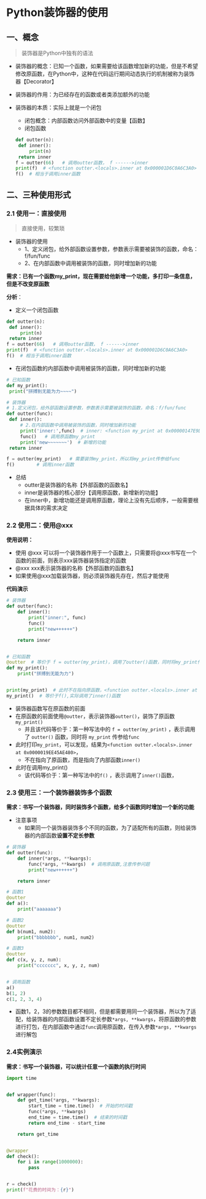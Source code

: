 # Python装饰器的使用

## 一、概念

> 装饰器是Python中独有的语法

- 装饰器的概念：已知一个函数，如果需要给该函数增加新的功能，但是不希望修改原函数，在Python中，这种在代码运行期间动态执行的机制被称为装饰器【Decorator】

- 装饰器的作用：为已经存在的函数或者类添加额外的功能

- 装饰器的本质：实际上就是一个闭包

  - 闭包概念：内部函数访问外部函数中的变量【函数】
  - 闭包函数

  ```python
  def outter(n):
   def inner():
       print(n)
   return inner
  f = outter(66)   # 调用outter函数， f ------>inner
  print(f)  # <function outter.<locals>.inner at 0x000001D6C0A6C3A0>
  f()  # 相当于调用inner函数
  ```

## 二、三种使用形式

### 2.1 使用一：直接使用

> 直接使用，较繁琐

- 装饰器的使用
  - 1、定义闭包，给外部函数设置参数，参数表示需要被装饰的函数，命名：f/fun/func
  - 2、在内部函数中调用被装饰的函数，同时增加新的功能

**需求：已有一个函数my_print，现在需要给他新增一个功能，多打印一条信息，但是不改变原函数**

**分析**：

- 定义一个闭包函数

```python
def outter(n):
 def inner():
     print(n)
 return inner
f = outter(66)   # 调用outter函数， f ------>inner
print(f)  # <function outter.<locals>.inner at 0x000001D6C0A6C3A0>
f()  # 相当于调用inner函数
```

- 在闭包函数的内部函数中调用被装饰的函数，同时增加新的功能

```python
# 已知函数
def my_print():
 print("拼搏到无能为力~~~~")

# 装饰器
# 1.定义闭包，给外部函数设置参数，参数表示需要被装饰的函数，命名：f/fun/func
def outter(func):
 def inner():
     # 2.在内部函数中调用被装饰的函数，同时增加新的功能
     print('inner:',func)  # inner: <function my_print at 0x00000147E9DEC430>
     func()   # 调用原函数my_print
     print('new~~~~~~~')  # 新增的功能
 return inner

f = outter(my_print)   # 需要装饰my_print，所以将my_print传参给func
f()        # 调用inner函数
```

- 总结
  - outter是装饰器的名称【外部函数的函数名】
  - inner是装饰器的核心部分【调用原函数，新增新的功能】
  - 在inner中，新增功能还是调用原函数，理论上没有先后顺序，一般需要根据具体的需求决定

### 2.2 使用二：使用@xxx

**使用说明：**

- 使用  @xxx  可以将一个装饰器作用于一个函数上，只需要将@xxx书写在一个函数的前面，则表示xxx装饰器装饰指定的函数
- @xxx xxx表示装饰器的名称【外部函数的函数名】
- 如果使用@xxx加载装饰器，则必须装饰器先存在，然后才能使用

**代码演示**

```python
# 装饰器
def outter(func):
    def inner():
        print("inner:", func)
        func()
        print("new++++++")

    return inner


# 已知函数
@outter  # 等价于 f = outter(my_print)，调用了outter()函数，同时将my_print传参给func
def my_print():
    print("拼搏到无能为力")


print(my_print)  # 此时不在指向原函数，<function outter.<locals>.inner at 0x0000019EE45AE480>指向了内部函数inner()
my_print()  # 等价于f(),实际调用了inner()函数
```

- 装饰器函数写在原函数的前面
- 在原函数的前面使用`@outter`，表示装饰器`outter()`，装饰了原函数 `my_print()`
  - 并且该代码等价于：第一种写法中的 `f = outter(my_print)` ，表示调用了 `outter()` 函数，同时将 `my_print` 传参给`func`
- 此时打印`my_print`，可以发现，结果为`<function outter.<locals>.inner at 0x0000019EE45AE480>`，
  - 不在指向了原函数，而是指向了内部函数`inner()`
- 此时在调用my_print()
  - 该代码等价于：第一种写法中的`f()` ，表示调用了`inner()`函数，

### 2.3 使用三：一个装饰器装饰多个函数

**需求：书写一个装饰器，同时装饰多个函数，给多个函数同时增加一个新的功能**

- 注意事项
  - 如果同一个装饰器装饰多个不同的函数，为了适配所有的函数，则给装饰器的内部函数**设置不定长参数**

```python
# 装饰器
def outter(func):
    def inner(*args, **kwargs):
        func(*args, **kwargs)  # 调用原函数,注意传参问题
        print("new++++++")

    return inner

# 函数1
@outter
def a():
    print("aaaaaaa")

# 函数2
@outter
def b(num1, num2):
    print("bbbbbbb", num1, num2)

# 函数3
@outter
def c(x, y, z, num):
    print("ccccccc", x, y, z, num)


# 调用函数
a()
b(1, 2)
c(1, 2, 3, 4)
```

- 函数1，2，3的参数数目都不相同，但是都需要用同一个装饰器，所以为了适配，给装饰器的内部函数设置不定长参数`*args, **kwargs`，将原函数的参数进行打包，在内部函数中通过`func`调用原函数，在传入参数`*args, **kwargs`进行解包

### 2.4实例演示

**需求：书写一个装饰器，可以统计任意一个函数的执行时间**

```python
import time


def wrapper(func):
    def get_time(*args, **kwargs):
        start_time = time.time()  # 开始的时间戳
        func(*args, **kwargs)
        end_time = time.time()  # 结束的时间戳
        return end_time - start_time

    return get_time


@wrapper
def check():
    for i in range(1000000):
        pass


r = check()
print(f"花费的时间为：{r}")
```

